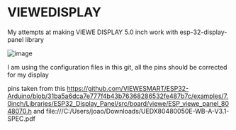 # VIEWEDISPLAY
My attempts at making VIEWE DISPLAY 5.0 inch work with esp-32-display-panel library

![image](https://github.com/user-attachments/assets/5a9e9b75-b743-484a-be3c-21aad97f1e7f)

I am using the configuration files in this git, all the pins should be corrected for my display

pins taken from this https://github.com/VIEWESMART/ESP32-Arduino/blob/31ba5a6dca7e777f4b43b76368286532fe487b7c/examples/7.0inch/Libraries/ESP32_Display_Panel/src/board/viewe/ESP_viewe_panel_8048070.h and file:///C:/Users/joao/Downloads/UEDX80480050E-WB-A-V3.1-SPEC.pdf
